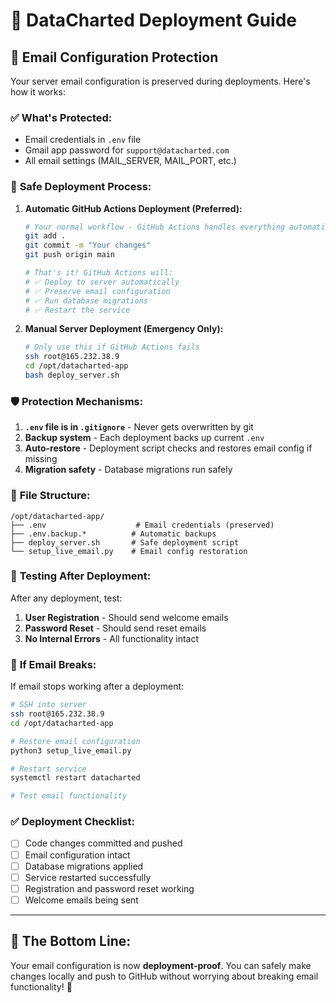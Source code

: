 # 🚀 DataCharted Deployment Guide

## 📧 **Email Configuration Protection**

Your server email configuration is preserved during deployments. Here's how it works:

### ✅ **What's Protected:**
- Email credentials in `.env` file
- Gmail app password for `support@datacharted.com`
- All email settings (MAIL_SERVER, MAIL_PORT, etc.)

### 🔧 **Safe Deployment Process:**

1. **Automatic GitHub Actions Deployment (Preferred):**
   ```bash
   # Your normal workflow - GitHub Actions handles everything automatically!
   git add .
   git commit -m "Your changes"
   git push origin main
   
   # That's it! GitHub Actions will:
   # ✅ Deploy to server automatically
   # ✅ Preserve email configuration  
   # ✅ Run database migrations
   # ✅ Restart the service
   ```

2. **Manual Server Deployment (Emergency Only):**
   ```bash
   # Only use this if GitHub Actions fails
   ssh root@165.232.38.9
   cd /opt/datacharted-app
   bash deploy_server.sh
   ```

### 🛡️ **Protection Mechanisms:**

1. **`.env` file is in `.gitignore`** - Never gets overwritten by git
2. **Backup system** - Each deployment backs up current `.env`
3. **Auto-restore** - Deployment script checks and restores email config if missing
4. **Migration safety** - Database migrations run safely

### 📁 **File Structure:**
```
/opt/datacharted-app/
├── .env                    # Email credentials (preserved)
├── .env.backup.*          # Automatic backups
├── deploy_server.sh       # Safe deployment script
└── setup_live_email.py    # Email config restoration
```

### 🧪 **Testing After Deployment:**

After any deployment, test:
1. **User Registration** - Should send welcome emails
2. **Password Reset** - Should send reset emails
3. **No Internal Errors** - All functionality intact

### 🚨 **If Email Breaks:**

If email stops working after a deployment:
```bash
# SSH into server
ssh root@165.232.38.9
cd /opt/datacharted-app

# Restore email configuration
python3 setup_live_email.py

# Restart service
systemctl restart datacharted

# Test email functionality
```

### ✅ **Deployment Checklist:**

- [ ] Code changes committed and pushed
- [ ] Email configuration intact
- [ ] Database migrations applied
- [ ] Service restarted successfully
- [ ] Registration and password reset working
- [ ] Welcome emails being sent

---

## 🎯 **The Bottom Line:**

Your email configuration is now **deployment-proof**. You can safely make changes locally and push to GitHub without worrying about breaking email functionality! 🎉
